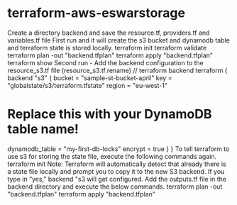 # terraform-aws-eswarstorage
Create a directory backend and save the resource.tf, providers.tf and variables.tf file
First run and it will create the s3 bucket and dynamodb table and terraform state is stored
locally.
 terraform init
 terraform validate
 terraform plan -out "backend.tfplan"
 terraform apply "backend.tfplan"
 terraform show
Second run - Add the backend configuration to the resource_s3.tf file (resource_s3.tf.rename)
// terraform backend
terraform {
 backend "s3" {
 bucket = "sample-st-bucket-april"
 key = "globalstate/s3/terraform.tfstate"
 region = "eu-west-1"
 # Replace this with your DynamoDB table name!
 dynamodb_table = "my-first-db-locks"
 encrypt = true
 }
}
To tell terraform to use s3 for storing the state file, execute the following commands again.
terraform init
Note: Terraform will automatically detect that already there is a state file locally and prompt you to
copy it to the new S3 backend. If you type in “yes,” backend "s3 will get configured.
Add the outputs.tf file in the backend directory and execute the below commands.
terraform plan -out "backend.tfplan"
terraform apply "backend.tfplan"
